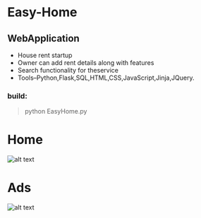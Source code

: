 # Easy-Home
## WebApplication

* House rent startup
* Owner can add rent details along with features
* Search functionality for theservice
* Tools–Python,Flask,SQL,HTML,CSS,JavaScript,Jinja,JQuery.




### build:
>python EasyHome.py

# Home
![alt text](https://github.com/Nur-A-Alam1997/Easy-Home/blob/Easy-Home/Easy-Home/screenshots/EasyHome.png?raw=true)

# Ads

![alt text](https://github.com/Nur-A-Alam1997/Easy-Home/blob/Easy-Home/Easy-Home/screenshots/ads.png?raw=true)
